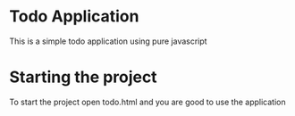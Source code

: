 # Todo Application
This is a simple todo application using pure javascript

# Starting the project
To start the project open todo.html and you are good to use the application
